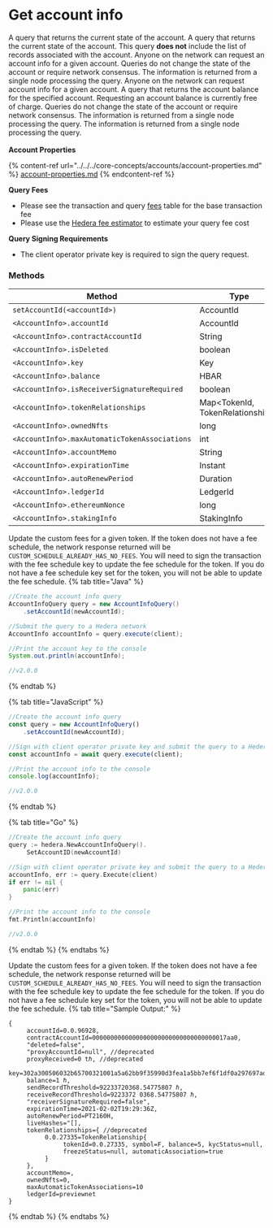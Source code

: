 # Get account info

A query that returns the current state of the account. A query that returns the current state of the account. This query **does not** include the list of records associated with the account. Anyone on the network can request an account info for a given account. Queries do not change the state of the account or require network consensus. The information is returned from a single node processing the query. Anyone on the network can request account info for a given account. A query that returns the account balance for the specified account. Requesting an account balance is currently free of charge. Queries do not change the state of the account or require network consensus. The information is returned from a single node processing the query. The information is returned from a single node processing the query.\
\
**Account Properties**

{% content-ref url="../../../core-concepts/accounts/account-properties.md" %}
[account-properties.md](../../../core-concepts/accounts/account-properties.md)
{% endcontent-ref %}

**Query Fees**

* Please see the transaction and query [fees](../../../networks/mainnet/fees/#transaction-and-query-fees) table for the base transaction fee
* Please use the [Hedera fee estimator](https://hedera.com/fees) to estimate your query fee cost

**Query Signing Requirements**

* The client operator private key is required to sign the query request.

### Methods

<table><thead><tr><th width="431.3333333333333">Method</th><th>Type</th><th>Requirement</th></tr></thead><tbody><tr><td><code>setAccountId(&#x3C;accountId>)</code></td><td>AccountId</td><td>Required</td></tr><tr><td><code>&#x3C;AccountInfo>.accountId</code></td><td>AccountId</td><td>Optional</td></tr><tr><td><code>&#x3C;AccountInfo>.contractAccountId</code></td><td>String</td><td>Optional</td></tr><tr><td><code>&#x3C;AccountInfo>.isDeleted</code></td><td>boolean</td><td>Optional</td></tr><tr><td><code>&#x3C;AccountInfo>.key</code></td><td>Key</td><td>Optional</td></tr><tr><td><code>&#x3C;AccountInfo>.balance</code></td><td>HBAR</td><td>Optional</td></tr><tr><td><code>&#x3C;AccountInfo>.isReceiverSignatureRequired</code></td><td>boolean</td><td>Optional</td></tr><tr><td><code>&#x3C;AccountInfo>.tokenRelationships</code></td><td>Map&#x3C;TokenId, TokenRelationships></td><td>Optional</td></tr><tr><td><code>&#x3C;AccountInfo>.ownedNfts</code></td><td>long</td><td>Optional</td></tr><tr><td><code>&#x3C;AccountInfo>.maxAutomaticTokenAssociations</code></td><td>int</td><td>Optional</td></tr><tr><td><code>&#x3C;AccountInfo>.accountMemo</code></td><td>String</td><td>Optional</td></tr><tr><td><code>&#x3C;AccountInfo>.expirationTime</code></td><td>Instant</td><td>Optional</td></tr><tr><td><code>&#x3C;AccountInfo>.autoRenewPeriod</code></td><td>Duration</td><td>Optional</td></tr><tr><td><code>&#x3C;AccountInfo>.ledgerId</code></td><td>LedgerId</td><td>Optional</td></tr><tr><td><code>&#x3C;AccountInfo>.ethereumNonce</code></td><td>long</td><td>Optional</td></tr><tr><td><code>&#x3C;AccountInfo>.stakingInfo</code></td><td>StakingInfo</td><td>Optional</td></tr></tbody></table>

Update the custom fees for a given token. If the token does not have a fee schedule, the network response returned will be `CUSTOM_SCHEDULE_ALREADY_HAS_NO_FEES`. You will need to sign the transaction with the fee schedule key to update the fee schedule for the token. If you do not have a fee schedule key set for the token, you will not be able to update the fee schedule.
{% tab title="Java" %}
```java
//Create the account info query
AccountInfoQuery query = new AccountInfoQuery()
    .setAccountId(newAccountId);

//Submit the query to a Hedera network
AccountInfo accountInfo = query.execute(client);

//Print the account key to the console
System.out.println(accountInfo);

//v2.0.0
```
{% endtab %}

{% tab title="JavaScript" %}
```javascript
//Create the account info query
const query = new AccountInfoQuery()
    .setAccountId(newAccountId);

//Sign with client operator private key and submit the query to a Hedera network
const accountInfo = await query.execute(client);

//Print the account info to the console
console.log(accountInfo);

//v2.0.0
```
{% endtab %}

{% tab title="Go" %}
```go
//Create the account info query
query := hedera.NewAccountInfoQuery().
     SetAccountID(newAccountId)

//Sign with client operator private key and submit the query to a Hedera network
accountInfo, err := query.Execute(client)
if err != nil {
    panic(err)
}

//Print the account info to the console
fmt.Println(accountInfo)

//v2.0.0
```
{% endtab %}
{% endtabs %}

Update the custom fees for a given token. If the token does not have a fee schedule, the network response returned will be `CUSTOM_SCHEDULE_ALREADY_HAS_NO_FEES`. You will need to sign the transaction with the fee schedule key to update the fee schedule for the token. If you do not have a fee schedule key set for the token, you will not be able to update the fee schedule.
{% tab title="Sample Output:" %}
```
{ 
     accountId=0.0.96928, 
     contractAccountId=0000000000000000000000000000000000017aa0, 
     "deleted=false", 
     "proxyAccountId=null", //deprecated
     proxyReceived=0 tℏ, //deprecated
     key=302a300506032b65700321001a5a62bb9f35990d3fea1a5bb7ef6f1df0a297697adef1e04510c9d4ecc5db3f, 
     balance=1 ℏ, 
     sendRecordThreshold=92233720368.54775807 ℏ,
     receiveRecordThreshold=9223372 0368.54775807 ℏ, 
     "receiverSignatureRequired=false",
     expirationTime=2021-02-02T19:29:36Z, 
     autoRenewPeriod=PT2160H, 
     liveHashes="[],
     tokenRelationships={ //deprecated
          0.0.27335=TokenRelationship{
               tokenId=0.0.27335, symbol=F, balance=5, kycStatus=null,
               freezeStatus=null, automaticAssociation=true
          } 
     },
     accountMemo=, 
     ownedNfts=0,
     maxAutomaticTokenAssociations=10
     ledgerId=previewnet
}
```
{% endtab %}
{% endtabs %}
